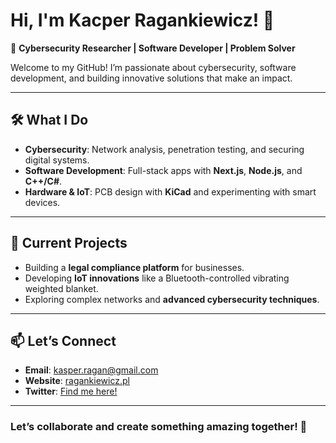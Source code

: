 # Hi, I'm Kacper Ragankiewicz! 👋  

🚀 **Cybersecurity Researcher | Software Developer | Problem Solver**  

Welcome to my GitHub! I’m passionate about cybersecurity, software development, and building innovative solutions that make an impact.

---

## 🛠️ What I Do  

- **Cybersecurity**: Network analysis, penetration testing, and securing digital systems.  
- **Software Development**: Full-stack apps with **Next.js**, **Node.js**, and **C++/C#**.  
- **Hardware & IoT**: PCB design with **KiCad** and experimenting with smart devices.  

---

## 🌱 Current Projects  

- Building a **legal compliance platform** for businesses.  
- Developing **IoT innovations** like a Bluetooth-controlled vibrating weighted blanket.  
- Exploring complex networks and **advanced cybersecurity techniques**.

---

## 📫 Let’s Connect  

- **Email**: [kasper.ragan@gmail.com](mailto:kasper.ragan@gmail.com)  
- **Website**: [ragankiewicz.pl](https://ragankiewicz.pl)  
- **Twitter**: [Find me here!](#)  

---

### Let’s collaborate and create something amazing together! 🚀  
